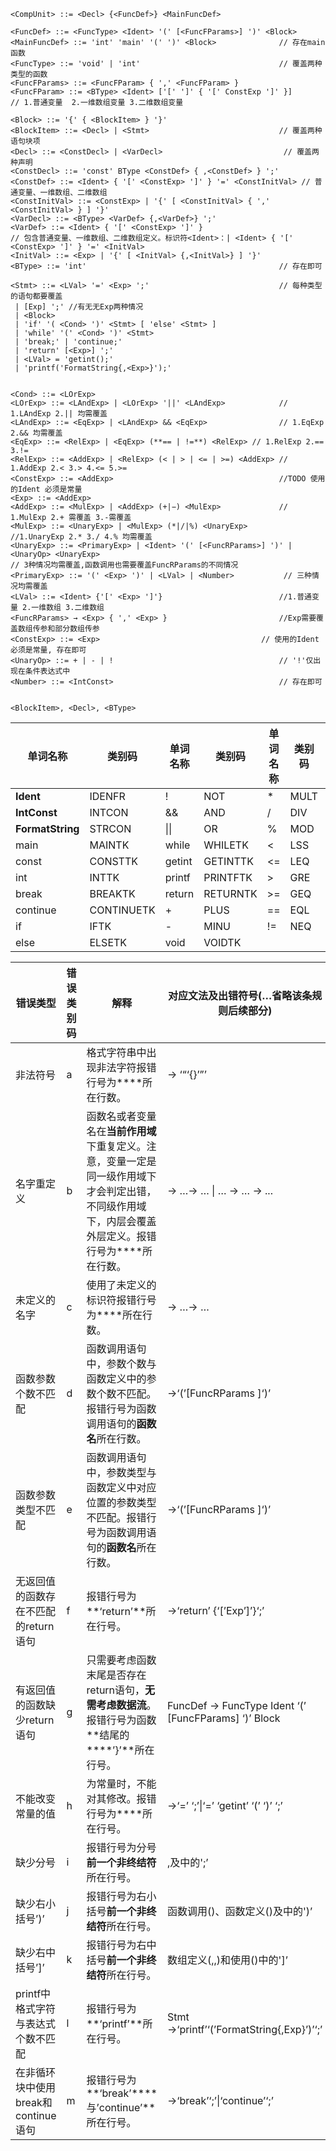 



```
<CompUnit> ::= <Decl> {<FuncDef>} <MainFuncDef>  

<FuncDef> ::= <FuncType> <Ident> '(' [<FuncFParams>] ')' <Block> 
<MainFuncDef> ::= 'int' 'main' '(' ')' <Block> 				// 存在main函数
<FuncType> ::= 'void' | 'int' 								// 覆盖两种类型的函数
<FuncFParams> ::= <FuncFParam> { ',' <FuncFParam> } 
<FuncFParam> ::= <BType> <Ident> ['[' ']' { '[' ConstExp ']' }] 
// 1.普通变量  2.⼀维数组变量 3.⼆维数组变量

<Block> ::= '{' { <BlockItem> } '}' 
<BlockItem> ::= <Decl> | <Stmt> 							// 覆盖两种语句块项
<Decl> ::= <ConstDecl> | <VarDecl>							 // 覆盖两种声明
<ConstDecl> ::= 'const' BType <ConstDef> { ,<ConstDef> } ';'  
<ConstDef> ::= <Ident> { '[' <ConstExp> ']' } '=' <ConstInitVal> // 普通变量、⼀维数组、⼆维数组
<ConstInitVal> ::= <ConstExp> | '{' [ <ConstInitVal> { ',' <ConstInitVal> } ] '}' 
<VarDecl> ::= <BType> <VarDef> {,<VarDef>} ';'
<VarDef> ::= <Ident> { '[' <ConstExp> ']' } 
// 包含普通变量、⼀维数组、⼆维数组定义。标识符<Ident>：| <Ident> { '[' <ConstExp> ']' } '=' <InitVal>
<InitVal> ::= <Exp> | '{' [ <InitVal> {,<InitVal>} ] '}'
<BType> ::= 'int' 											// 存在即可

<Stmt> ::= <LVal> '=' <Exp> ';' 							// 每种类型的语句都要覆盖
 | [Exp] ';' //有无⽆Exp两种情况
 | <Block>
 | 'if' '( <Cond> ')' <Stmt> [ 'else' <Stmt> ] 
 | 'while' '(' <Cond> ')' <Stmt>
 | 'break;' | 'continue;' 
 | 'return' [<Exp>] ';' 
 | <LVal> = 'getint();'
 | 'printf('FormatString{,<Exp>}');' 


<Cond> ::= <LOrExp> 
<LOrExp> ::= <LAndExp> | <LOrExp> '||' <LAndExp>			// 1.LAndExp 2.|| 均需覆盖
<LAndExp> ::= <EqExp> | <LAndExp> && <EqExp> 				// 1.EqExp 2.&& 均需覆盖
<EqExp> ::= <RelExp> | <EqExp> (**== | !=**) <RelExp> // 1.RelExp 2.== 3.!=
<RelExp> ::= <AddExp> | <RelExp> (< | > | <= | >=) <AddExp> // 1.AddExp 2.< 3.> 4.<= 5.>= 
<ConstExp> ::= <AddExp> 									//TODO 使⽤的Ident 必须是常量
<Exp> ::= <AddExp>
<AddExp> ::= <MulExp> | <AddExp> (+|−) <MulExp> 			// 1.MulExp 2.+ 需覆盖 3.-需覆盖
<MulExp> ::= <UnaryExp> | <MulExp> (*|/|%) <UnaryExp> 		//1.UnaryExp 2.* 3./ 4.% 均需覆盖
<UnaryExp> ::= <PrimaryExp> | <Ident> '(' [<FuncRParams>] ')' | <UnaryOp> <UnaryExp>		
// 3种情况均需覆盖,函数调⽤也需要覆盖FuncRParams的不同情况
<PrimaryExp> ::= '(' <Exp> ')' | <LVal> | <Number>			 // 三种情况均需覆盖
<LVal> ::= <Ident> {'[' <Exp> ']'}						 	//1.普通变量 2.⼀维数组 3.⼆维数组
<FuncRParams> → <Exp> { ',' <Exp> } 						//Exp需要覆盖数组传参和部分数组传参
<ConstExp> ::= <Exp>  									// 使⽤的Ident 必须是常量, 存在即可
<UnaryOp> ::= + | - | ! 									// '!'仅出现在条件表达式中 
<Number> ::= <IntConst>										// 存在即可


<BlockItem>, <Decl>, <BType>
```


| 单词名称         | 类别码     | 单词名称 | 类别码   | 单词名称 | 类别码 | 单词名称 | 类别码  |
| ---------------- | ---------- | -------- | -------- | -------- | ------ | -------- | ------- |
| **Ident**        | IDENFR     | !        | NOT      | *        | MULT   | =        | ASSIGN  |
| **IntConst**     | INTCON     | &&       | AND      | /        | DIV    | ;        | SEMICN  |
| **FormatString** | STRCON     | \|\|     | OR       | %        | MOD    | ,        | COMMA   |
| main             | MAINTK     | while    | WHILETK  | <        | LSS    | (        | LPARENT |
| const            | CONSTTK    | getint   | GETINTTK | <=       | LEQ    | )        | RPARENT |
| int              | INTTK      | printf   | PRINTFTK | >        | GRE    | [        | LBRACK  |
| break            | BREAKTK    | return   | RETURNTK | >=       | GEQ    | ]        | RBRACK  |
| continue         | CONTINUETK | +        | PLUS     | ==       | EQL    | {        | LBRACE  |
| if               | IFTK       | -        | MINU     | !=       | NEQ    | }        | RBRACE  |
| else             | ELSETK     | void     | VOIDTK   |          |        |          |         |



| **错误类型**                         | **错误类别码** | 解释                                                         | 对应文法及出错符号(…省略该条规则后续部分)                    |
| ------------------------------------ | -------------- | ------------------------------------------------------------ | ------------------------------------------------------------ |
| 非法符号                              | a              | 格式字符串中出现非法字符报错行号为**<FormatString>**所在行数。 | <FormatString> → ‘“‘{<Char>}’”’                              |
| 名字重定义                            | b              | 函数名或者变量名在**当前作用域**下重复定义。注意，变量一定是同一级作用域下才会判定出错，不同级作用域下，内层会覆盖外层定义。报错行号为**<Ident>**所在行数。 | <ConstDef>→<Ident> …<VarDef>→<Ident> … \|<Ident> … <FuncDef>→<FuncType><Ident> …<FuncFParam> → <BType> <Ident> ... |
| 未定义的名字                          | c              | 使用了未定义的标识符报错行号为**<Ident>**所在行数。          | <LVal>→<Ident> …<UnaryExp>→<Ident> …                         |
| 函数参数个数不匹配                     | d              | 函数调用语句中，参数个数与函数定义中的参数个数不匹配。报错行号为函数调用语句的**函数名**所在行数。 | <UnaryExp>→<Ident>‘(’[FuncRParams ]‘)’                       |
| 函数参数类型不匹配                     | e              | 函数调用语句中，参数类型与函数定义中对应位置的参数类型不匹配。报错行号为函数调用语句的**函数名**所在行数。 | <UnaryExp>→<Ident>‘(’[FuncRParams ]‘)’                       |
| 无返回值的函数存在不匹配的return语句     | f              | 报错行号为**‘return’**所在行号。                             | <Stmt>→‘return’ {‘[’Exp’]’}‘;’                               |
| 有返回值的函数缺少return语句         | g              | 只需要考虑函数末尾是否存在return语句，**无需考虑数据流**。报错行号为函数**结尾的****’}’**所在行号。 | FuncDef → FuncType Ident ‘(’ [FuncFParams] ‘)’ Block         |
| 不能改变常量的值                     | h              | <LVal>为常量时，不能对其修改。报错行号为**<LVal>**所在行号。 | <Stmt>→<LVal>‘=’ <Exp>‘;’\|<LVal>‘=’ ‘getint’ ‘(’ ‘)’ ‘;’    |
| 缺少分号                             | i              | 报错行号为分号**前一个非终结符**所在行号。                   | <Stmt>,<ConstDecl>及<VarDecl>中的';’                         |
| 缺少右小括号’)’                      | j              | 报错行号为右小括号**前一个非终结符**所在行号。               | 函数调用(<UnaryExp>)、函数定义(<FuncDef>)及<Stmt>中的')’     |
| 缺少右中括号’]’                      | k              | 报错行号为右中括号**前一个非终结符**所在行号。               | 数组定义(<ConstDef>,<VarDef>,<FuncFParam>)和使用(<LVal>)中的']’ |
| printf中格式字符与表达式个数不匹配   | l              | 报错行号为**‘printf’**所在行号。                             | Stmt →‘printf’‘(’FormatString{,Exp}’)’‘;’                    |
| 在非循环块中使用break和continue语句  | m              | 报错行号为**‘break’****与’continue’**所在行号。              | <Stmt>→‘break’‘;’\|‘continue’‘;’                             |



